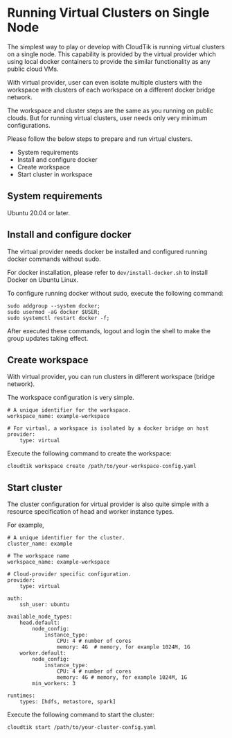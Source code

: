 # Running Virtual Clusters on Single Node
The simplest way to play or develop with CloudTik is running virtual clusters
on a single node. This capability is provided by the virtual provider which
using local docker containers to provide the similar functionality as any public
cloud VMs.

With virtual provider, user can even isolate multiple clusters with the workspace
with clusters of each workspace on a different docker bridge network.

The workspace and cluster steps are the same as you running on public clouds.
But for running virtual clusters, user needs only very minimum configurations.

Please follow the below steps to prepare and run virtual clusters.

- System requirements
- Install and configure docker
- Create workspace
- Start cluster in workspace

## System requirements
Ubuntu 20.04 or later.
 
## Install and configure docker
The virtual provider needs docker be installed and configured running docker commands without sudo.

For docker installation, please refer to `dev/install-docker.sh` to install Docker on Ubuntu Linux.

To configure running docker without sudo, execute the following command:

```buildoutcfg
sudo addgroup --system docker;
sudo usermod -aG docker $USER;
sudo systemctl restart docker -f;
```
After executed these commands,
logout and login the shell to make the group updates taking effect.

## Create workspace
With virtual provider, you can run clusters in different workspace (bridge network).

The workspace configuration is very simple.

```buildoutcfg
# A unique identifier for the workspace.
workspace_name: example-workspace

# For virtual, a workspace is isolated by a docker bridge on host
provider:
    type: virtual
```

Execute the following command to create the workspace:
```
cloudtik workspace create /path/to/your-workspace-config.yaml
```

## Start cluster

The cluster configuration for virtual provider is also quite simple with
a resource specification of head and worker instance types.

For example,

```buildoutcfg
# A unique identifier for the cluster.
cluster_name: example

# The workspace name
workspace_name: example-workspace

# Cloud-provider specific configuration.
provider:
    type: virtual

auth:
    ssh_user: ubuntu

available_node_types:
    head.default:
        node_config:
            instance_type:
                CPU: 4 # number of cores
                memory: 4G  # memory, for example 1024M, 1G
    worker.default:
        node_config:
            instance_type:
                CPU: 4 # number of cores
                memory: 4G # memory, for example 1024M, 1G
        min_workers: 3
        
runtimes:
    types: [hdfs, metastore, spark]
```

Execute the following command to start the cluster:
```
cloudtik start /path/to/your-cluster-config.yaml
```
